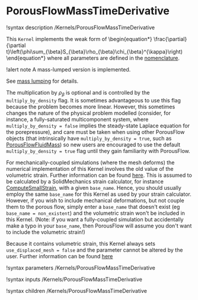# PorousFlowMassTimeDerivative

!syntax description /Kernels/PorousFlowMassTimeDerivative

This `Kernel` implements the weak form of
\begin{equation*}
  \frac{\partial}{\partial t}\left(\phi\sum_{\beta}S_{\beta}\rho_{\beta}\chi_{\beta}^{\kappa}\right)
\end{equation*}
where all parameters are defined in the [nomenclature](/nomenclature.md).

!alert note
A mass-lumped version is implemented.

See [mass lumping](/mass_lumping.md) for details.

The multiplication by $\rho_{\beta}$ is optional and is controlled by the `multiply_by_density` flag.  It is sometimes advantageous to use this flag because the problem becomes more linear.  However, this sometimes changes the nature of the physical problem modelled (consider, for instance, a fully-saturated multicomponent system, where `multiply_by_density = false` implies the steady-state Laplace equation for the porepressure), and care must be taken when using other PorousFlow objects (that intrinsically have `multiply_by_density = true`, such as [PorousFlowFluidMass](PorousFlowFluidMass.md)) so new users are encouraged to use the default `multiply_by_density = true` flag until they gain familiarity with PorousFlow.

For mechanically-coupled simulations (where the mesh deforms) the numerical implementation of this Kernel involves the old value of the volumetric strain.  Further information can be found [here](porous_flow/time_derivative.md).  This is assumed to be calculated by a SolidMechanics strain calculator, for instance [ComputeSmallStrain](ComputeSmallStrain.md), with a given `base_name`.  Hence, you should usually employ the same `base_name` for this Kernel as used by your strain calculator.  However, if you wish to include mechanical deformations, but not couple them to the porous flow, simply enter a `base_name` that doesn't exist (eg `base_name = non_existent`) and the volumetric strain won't be included in this Kernel.  (Note: if you want a fully-coupled simulation but accidentally make a typo in your `base_name`, then PorousFlow will assume you don't want to include the volumetric strain!)

Because it contains volumetric strain, this Kernel always sets `use_displaced_mesh = false` and the parameter cannot be altered by the user.  Further information can be found [here](porous_flow/time_derivative.md)

!syntax parameters /Kernels/PorousFlowMassTimeDerivative

!syntax inputs /Kernels/PorousFlowMassTimeDerivative

!syntax children /Kernels/PorousFlowMassTimeDerivative
